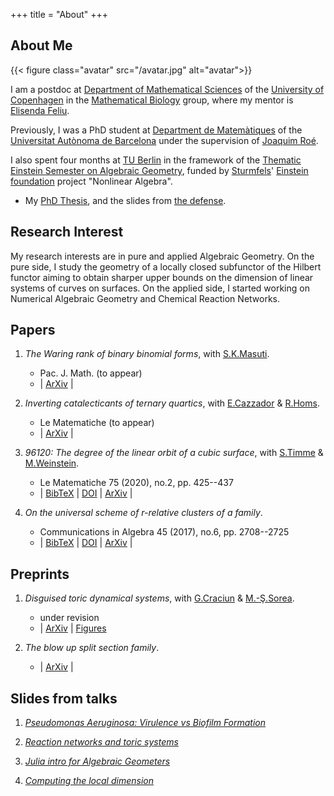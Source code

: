 +++
title = "About"
+++

## About Me

{{< figure class="avatar" src="/avatar.jpg" alt="avatar">}}

I am a postdoc at [Department of Mathematical Sciences](https://www.math.ku.dk/english/) of the [University of Copenhagen](https://www.ku.dk/english/) in the [Mathematical Biology](https://www.math.ku.dk/english/research/spt/reaction-networks/) group, where my mentor is [Elisenda Feliu](http://web.math.ku.dk/~efeliu/).

Previously, I was a PhD student at [Department de Matemàtiques](https://www.uab.cat/matematiques/) of the [
Universitat Autònoma de Barcelona](https://www.uab.cat/) under the supervision of [Joaquim Roé](https://mat.uab.cat/~jroe/).

I also spent four months at [TU Berlin](https://www.tu.berlin/) in the framework of the [Thematic Einstein Semester on Algebraic Geometry](http://ehrhart.math.fu-berlin.de/agplus/), funded by [Sturmfels](https://math.berkeley.edu/~bernd/)' [Einstein foundation](https://www.einsteinfoundation.de/en/) project "Nonlinear Algebra".

* My [PhD Thesis](/documents/BrustengaMoncusiL-thesis.pdf), and the slides from [the defense](/documents/thesisdefese.pdf).

## Research Interest

My research interests are in pure and applied Algebraic Geometry.
On the pure side, I study the geometry of a locally closed subfunctor of the Hilbert functor
aiming to obtain sharper upper bounds on the dimension of linear systems of curves on surfaces.
On the applied side, I started working on Numerical Algebraic Geometry and Chemical Reaction Networks.

## Papers

1. *The Waring rank of binary binomial forms*, with [S.K.Masuti](https://www.cmi.ac.in/people/fac-profile.php?id=shreedevikm).  
   * Pac. J. Math. (to appear)  
   * | [ArXiv](https://arxiv.org/abs/2106.15658) |
   <!-- We establish an explicit formula for the Waring rank of every binary binomial form. -->

2. *Inverting catalecticants of ternary quartics*, with [E.Cazzador](https://www.mn.uio.no/math/english/people/aca/elisacaz/) & [R.Homs](https://roserhp.github.io/).  
   * Le Matematiche (to appear)
   * | [ArXiv](https://arxiv.org/abs/2105.10555) |  
    
3. *96120: The degree of the linear orbit of a cubic surface*, with [S.Timme](https://sascha.timme.xyz/) & [M.Weinstein](https://math.berkeley.edu/~maddie/).  
   * Le Matematiche 75 (2020), no.2, pp. 425--437
   * | [BibTeX](/bibtex/DegreeOrbitCubic.bib) | [DOI](https://doi.org/10.4418/2020.75.2.2) | [ArXiv](https://arxiv.org/abs/1909.06620) |
   
4. *On the universal scheme of r-relative clusters of a family*.  
   * Communications in Algebra 45 (2017), no.6, pp. 2708--2725
   * | [BibTeX](/bibtex/BrustengaMoncusi2017.bib) | [DOI](https://doi.org/10.1080/00927872.2016.1175452) | [ArXiv](https://arxiv.org/abs/1408.0552) |

## Preprints

1. *Disguised toric dynamical systems*, with [G.Craciun](https://people.math.wisc.edu/~craciun/) & [M.-Ş.Sorea](https://sites.google.com/view/mirunastefanasorea/).  
   * under revision
   * | [ArXiv](https://arxiv.org/abs/2006.01289) | [Figures](/papersextras/disguised1)

2. *The blow up split section family*.  
   * | [ArXiv](https://arxiv.org/abs/1808.03062) |

## Slides from talks

1. [*Pseudomonas Aeruginosa: Virulence vs Biofilm Formation*](/documents/Paeruginosa-SIAM2021.pdf)

2. [*Reaction networks and toric systems*](/documents/RNandToricSystems.pdf)

3. [*Julia intro for Algebraic Geometers*](/documents/JuliaIntro.org)

4. [*Computing the local dimension*](/documents/localdim.org)


<!-- ## Typography -->

<!-- This is a [link](http://google.com). Something *italics* and something **bold**. -->

<!-- Here is a table: -->

<!-- Year | Award | Category -->
<!-- -----|-------|-------- -->
<!-- 2014 | Emmy  | Won Outstanding Lead Actor in a miniseries or a movie -->
<!-- 2015 | BAFTA | Nominated for Best Leading Actor for Sherlock -->
<!-- 2014 | Satellite | Won Best Actor miniseries or television film -->

<!-- Here is a horizontal rule: -->

<!-- --- -->

<!-- Here is a blockquote: -->

<!-- > To a great mind, nothing is little -->

<!-- Here is a `code` block: -->

<!-- ```python -->
<!-- def is_elementary(): -->
<!--   return True -->
<!-- ``` -->

<!-- ## References -->

<!-- * Foo Bar: Head of Department, Placeholder Names, Lorem -->
<!-- * John Doe: Associate Professor, Department of Computer Science, Ipsum -->

<!-- [^1]: This is the first footnote. -->
<!-- [^2]: This is the second footnote. -->
